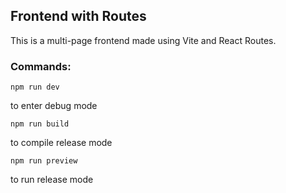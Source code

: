 ## Frontend with Routes

This is a multi-page frontend made using Vite and React Routes.

### Commands:

```cli command
npm run dev
```
to enter debug mode

```
npm run build
```
to compile release mode

```
npm run preview
```
to run release mode